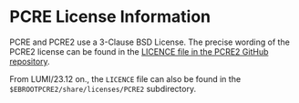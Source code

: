 # PCRE License Information

PCRE and PCRE2 use a 3-Clause BSD License.
The precise wording of the PCRE2 license can be found in the
[LICENCE file in the PCRE2 GitHub repository](https://github.com/PCRE2Project/pcre2/blob/master/LICENCE).

From LUMI/23.12 on., the `LICENCE` file can also be found in the
`$EBROOTPCRE2/share/licenses/PCRE2` subdirectory.
